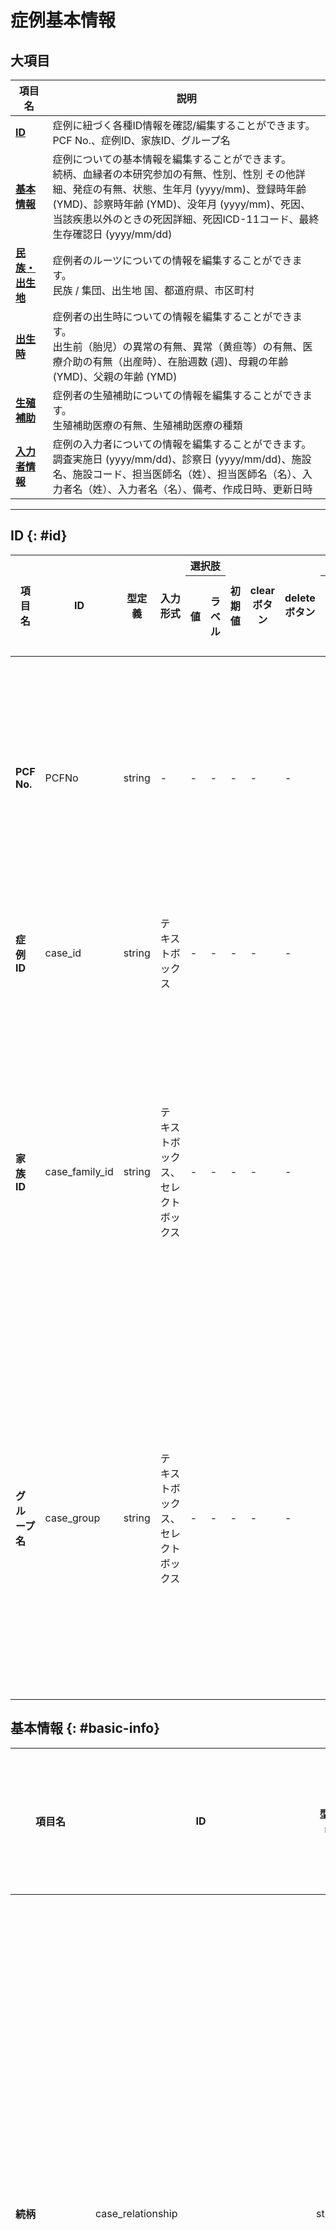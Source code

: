 # 症例基本情報

## 大項目

| 項目名 | 説明 |
| ---- | ---- |
| **[ID](#id)** | 症例に紐づく各種ID情報を確認/編集することができます。<br>PCF No.、症例ID、家族ID、グループ名 |
| **[基本情報](#basic-info)** | 症例についての基本情報を編集することができます。<br> 続柄、血縁者の本研究参加の有無、性別、性別 その他詳細、発症の有無、状態、生年月 (yyyy/mm)、登録時年齢 (YMD)、診察時年齢 (YMD)、没年月 (yyyy/mm)、死因、当該疾患以外のときの死因詳細、死因ICD-11コード、最終生存確認日 (yyyy/mm/dd)|
| **[民族・出生地](#etnicity)** | 症例者のルーツについての情報を編集することができます。<br> 民族 / 集団、出生地 国、都道府県、市区町村|
| **[出生時](#birth-info)** | 症例者の出生時についての情報を編集することができます。<br> 出生前（胎児）の異常の有無、異常（黄疸等）の有無、医療介助の有無（出産時）、在胎週数 (週)、母親の年齢 (YMD)、父親の年齢 (YMD)|
| **[生殖補助](#assisted-reproduction)** | 症例者の生殖補助についての情報を編集することができます。<br> 生殖補助医療の有無、生殖補助医療の種類|
| **[入力者情報](#inputter-info)** | 症例の入力者についての情報を編集することができます。<br> 調査実施日 (yyyy/mm/dd)、診察日 (yyyy/mm/dd)、施設名、施設コード、担当医師名（姓）、担当医師名（名）、入力者名（姓）、入力者名（名）、備考、作成日時、更新日時|

---


## ID {: #id}

<table>
  <thead>
    <tr>
      <th rowspan="2">項目名</th>
      <th rowspan="2">ID</th>
      <th rowspan="2">型定義</th>
      <th rowspan="2">入力形式</th>
      <th colspan="2">選択肢</th>
      <th rowspan="2">初期値</th>
      <th rowspan="2">clearボタン</th>
      <th rowspan="2">deleteボタン</th>
      <th colspan="3">一覧表示/操作</th>
      <th rowspan="2">Phenopackets</th>
      <th rowspan="2">備考</th>
    </tr>
    <tr>
      <th>値</th>
      <th>ラベル</th>
      <th>デフォルト表示</th>
      <th>編集可能</th>
      <th>列追加可能</th>
    </tr>
  </thead>
  <tbody>
    <tr>
      <td><strong>PCF No.</strong></td>
      <td>PCFNo</td>
      <td>string</td>
      <td>-</td>
      <td>-</td>
      <td>-</td>
      <td>-</td>
      <td>-</td>
      <td>-</td>
      <td>P + {{作成年}} + {{月}} + {{日}} + {{時間}} + {{秒}} + {{ミリ秒}}</td>
      <td><input type="checkbox" class="readonly-input" /></td>
      <td></td>
      <td></td>
      <td></td>
    </tr>
    <tr>
      <td><strong>症例ID</strong></td>
      <td>case_id</td>
      <td>string</td>
      <td>テキストボックス</td>
      <td>-</td>
      <td>-</td>
      <td>-</td>
      <td>-</td>
      <td>-</td>
      <td>C + {{表示中の症例の連番7桁}}</td>
      <td><input type="checkbox" class="readonly-input" checked /></td>
      <td>1</td>
      <td>proband.id. / subject.id / pedigree.persons.individual_id</td>
      <td></td>
    </tr>
    <tr>
      <td><strong>家族ID</strong></td>
      <td>case_family_id</td>
      <td>string</td>
      <td>テキストボックス、セレクトボックス</td>
      <td>-</td>
      <td>-</td>
      <td>-</td>
      <td>-</td>
      <td>-</td>
      <td>""</td>
      <td><input type="checkbox" class="readonly-input" checked /></td>
      <td>1</td>
      <td>id  / pedigree.persons.family_id</td>
      <td>一覧に表示中の家族IDをプルダウンから選択可能</td>
    </tr>
    <tr>
      <td><strong>グループ名</strong></td>
      <td>case_group</td>
      <td>string</td>
      <td>テキストボックス、セレクトボックス</td>
      <td>-</td>
      <td>-</td>
      <td>-</td>
      <td>-</td>
      <td>-</td>
      <td>""</td>
      <td><input type="checkbox" class="readonly-input" checked /></td>
      <td>1</td>
      <td></td>
      <td>一覧に表示中のグループIDをプルダウンから選択可能</td>
    </tr>
  </tbody>
</table>

## 基本情報 {: #basic-info}

<table>
  <thead>
    <tr>
      <th rowspan="2">項目名</th>
      <th rowspan="2">ID</th>
      <th rowspan="2">型定義</th>
      <th rowspan="2">入力形式</th>
      <th colspan="2">選択肢</th>
      <th rowspan="2">初期値</th>
      <th rowspan="2">clearボタン</th>
      <th rowspan="2">deleteボタン</th>
      <th colspan="3">一覧表示/操作</th>
      <th rowspan="2">Phenopackets</th>
      <th rowspan="2">備考</th>
    </tr>
    <tr>
      <th>値</th>
      <th>ラベル</th>
      <th>デフォルト表示</th>
      <th>編集可能</th>
      <th>列追加可能</th>
    </tr>
  </thead>
  <tbody>
    <tr>
      <td><strong>続柄</strong></td>
      <td>case_relationship</td>
      <td>string</td>
      <td>セレクトボックス</td>
      <td>
        <ul>
          <li>proband_individual</li>
          <li>father</li>
          <li>mother</li>
          <li>parent_unknown</li>
          <li>spouse_proband</li>
          <li>spouse_child</li>
          <li>spouse_sibling</li>
          <li>spouse_uncle_aunt</li>
          <li>sibling</li>
          <li>child</li>
          <li>grandparent_paternal</li>
          <li>grandparent_maternal</li>
          <li>grandparent_unknown</li>
          <li>uncle_paternal</li>
          <li>uncle_maternal</li>
          <li>aunt_paternal</li>
          <li>aunt_maternal</li>
          <li>nephew_niece</li>
          <li>grandchild</li>
          <li>cousin</li>
          <li>unknown</li>
          <li>other_paternal</li>
          <li>other_maternal</li>
        </ul>
      </td>
      <td>
        <ul>
          <li>発端者（本人）</li>
          <li>父</li>
          <li>母</li>
          <li>親（詳細不明）</li>
          <li>本人の配偶者</li>
          <li>子どもの配偶者</li>
          <li>兄弟の配偶者</li>
          <li>おじおばの配偶者</li>
          <li>同胞</li>
          <li>子ども</li>
          <li>祖父母（父方）</li>
          <li>祖父母（母方）</li>
          <li>祖父母（詳細不明）</li>
          <li>おじ（父方）</li>
          <li>おじ（母方）</li>
          <li>おば（父方）</li>
          <li>おば（母方）</li>
          <li>甥姪</li>
          <li>孫</li>
          <li>いとこ</li>
          <li>不明</li>
          <li>その他（父方）</li>
          <li>その他（母方）</li>
        </ul>
      </td>
      <td>null</td>
      <td>-</td>
      <td>-</td>
      <td><input type="checkbox" class="readonly-input" checked /></td>
      <td><input type="checkbox" class="readonly-input" checked /></td>
      <td><input type="checkbox" class="readonly-input" checked /></td>
      <td></td>
      <td></td>
    </tr>
    <tr>
      <td><strong>血縁者の本研究参加の有無</strong></td>
      <td>case_participation_of_relatives_in_this_study</td>
      <td>string</td>
      <td>ラジオボタン        </td>
      <td>
        <ul>
          <li>not_applicable</li>
          <li>not_participated</li>
          <li>already_participated</li>
          <li>plan_to_participate</li>
        </ul>
      </td>
      <td>
        <ul>
          <li>該当なし</li>
          <li>なし</li>
          <li>あり</li>
          <li>参加予定</li>
        </ul>
      </td>
      <td>not_applicable</td>
      <td><input type="checkbox" class="readonly-input" checked /></td>
      <td>-</td>
      <td><input type="checkbox" class="readonly-input" /></td>
      <td><input type="checkbox" class="readonly-input" checked /></td>
      <td><input type="checkbox" class="readonly-input" checked /></td>
      <td></td>
      <td></td>
    </tr>
    <tr>
      <td><strong>性別</strong></td>
      <td>case_sex</td>
      <td>string</td>
      <td>ラジオボタン        </td>
      <td>
        <ul>
          <li>unknown</li>
          <li>male</li>
          <li>female</li>
          <li>other</li>
        </ul>
      </td>
      <td>
        <ul>
          <li>不明</li>
          <li>男性</li>
          <li>女性</li>
          <li>その他</li>
        </ul>
      </td>
      <td>null</td>
      <td><input type="checkbox" class="readonly-input" checked /></td>
      <td>-</td>
      <td><input type="checkbox" class="readonly-input" checked /></td>
      <td><input type="checkbox" class="readonly-input" checked /></td>
      <td><input type="checkbox" class="readonly-input" checked /></td>
      <td>proband.subject.sex</td>
      <td></td>
    </tr>
    <tr>
      <td><strong>性別 その他詳細</strong></td>
      <td>case_sex_details</td>
      <td>string</td>
      <td>テキストボックス</td>
      <td>-</td>
      <td>-</td>
      <td>null</td>
      <td>-</td>
      <td>-</td>
      <td><input type="checkbox" class="readonly-input" /></td>
      <td><input type="checkbox" class="readonly-input" checked /></td>
      <td><input type="checkbox" class="readonly-input" checked /></td>
      <td></td>
      <td></td>
    </tr>
    <tr>
      <td><strong>発症の有無</strong></td>
      <td>case_presence_or_absence_of_onset</td>
      <td>string</td>
      <td>ラジオボタン        </td>
      <td>
        <ul>
          <li>unknown</li>
          <li>onset</li>
          <li>asymptomatic</li>
        </ul>
      </td>
      <td>
        <ul>
          <li>不明</li>
          <li>発症</li>
          <li>未発症</li>
        </ul>
      </td>
      <td>unkown</td>
      <td><input type="checkbox" class="readonly-input" checked /></td>
      <td>-</td>
      <td><input type="checkbox" class="readonly-input" checked /></td>
      <td><input type="checkbox" class="readonly-input" checked /></td>
      <td><input type="checkbox" class="readonly-input" checked /></td>
      <td>pedigree.persons.affectedStatus</td>
      <td></td>
    </tr>
    <tr>
      <td><strong>状態</strong></td>
      <td>case_life_status</td>
      <td>string</td>
      <td>ラジオボタン        </td>
      <td>
        <ul>
          <li>unknown</li>
          <li>alive</li>
          <li>deceased</li>
        </ul>
      </td>
      <td>
        <ul>
          <li>不明</li>
          <li>生存</li>
          <li>故人</li>
        </ul>
      </td>
      <td>unkown</td>
      <td><input type="checkbox" class="readonly-input" checked /></td>
      <td>-</td>
      <td><input type="checkbox" class="readonly-input" checked /></td>
      <td><input type="checkbox" class="readonly-input" checked /></td>
      <td><input type="checkbox" class="readonly-input" checked /></td>
      <td>proband.subject.vitalStatus.status</td>
      <td></td>
    </tr>
    <tr>
      <td><strong>生年月 (yyyy/mm)</strong></td>
      <td>case_birth</td>
      <td>string</td>
      <td>セレクトボックス</td>
      <td>
        <ul>
          <li>1800〜現在の年</li>
          <li>1~12</li>
        </ul>
      </td>
      <td>
        <ul>
          <li>1800〜現在の年</li>
          <li>1~12</li>
        </ul>
      </td>
      <td>null</td>
      <td>-</td>
      <td>-</td>
      <td><input type="checkbox" class="readonly-input" checked /></td>
      <td><input type="checkbox" class="readonly-input" checked /></td>
      <td><input type="checkbox" class="readonly-input" checked /></td>
      <td></td>
      <td></td>
    </tr>
    <tr>
      <td><strong>登録時年齢 (YMD)</strong></td>
      <td>case_age</td>
      <td>string</td>
      <td>テキストボックス (数字)、セレクトボックス</td>
      <td>-</td>
      <td>-</td>
      <td>null</td>
      <td>-</td>
      <td>-</td>
      <td><input type="checkbox" class="readonly-input" checked /></td>
      <td><input type="checkbox" class="readonly-input" checked /></td>
      <td><input type="checkbox" class="readonly-input" checked /></td>
      <td></td>
      <td></td>
    </tr>
    <tr>
      <td><strong>診察時年齢 (YMD)</strong></td>
      <td>case_age_on_examination</td>
      <td>string</td>
      <td>テキストボックス (数字)、セレクトボックス</td>
      <td>-</td>
      <td>-</td>
      <td>null</td>
      <td>-</td>
      <td>-</td>
      <td><input type="checkbox" class="readonly-input" /></td>
      <td><input type="checkbox" class="readonly-input" checked /></td>
      <td><input type="checkbox" class="readonly-input" checked /></td>
      <td>proband.subject.timeAtLastEncounter.age.iso8601duration</td>
      <td></td>
    </tr>
    <tr>
      <td><strong>没年月 (yyyy/mm)</strong></td>
      <td>case_death</td>
      <td>string</td>
      <td>セレクトボックス</td>
      <td>-</td>
      <td>-</td>
      <td>null</td>
      <td>-</td>
      <td>-</td>
      <td><input type="checkbox" class="readonly-input" /></td>
      <td><input type="checkbox" class="readonly-input" checked /></td>
      <td><input type="checkbox" class="readonly-input" checked /></td>
      <td></td>
      <td></td>
    </tr>
    <tr>
      <td><strong>死因</strong></td>
      <td>case_cause_of_death</td>
      <td>string</td>
      <td>セレクトボックス</td>
      <td>
        <ul>
          <li>concerned_disease</li>
          <li>other_disease</li>
        </ul>
      </td>
      <td>
        <ul>
          <li>当該疾患</li>
          <li>当該疾患以外</li>
        </ul>
      </td>
      <td>null</td>
      <td>-</td>
      <td>-</td>
      <td><input type="checkbox" class="readonly-input" /></td>
      <td><input type="checkbox" class="readonly-input" checked /></td>
      <td><input type="checkbox" class="readonly-input" checked /></td>
      <td></td>
      <td></td>
    </tr>
    <tr>
      <td><strong>当該疾患以外のときの死因詳細</strong></td>
      <td>case_cause_of_death_details</td>
      <td>string</td>
      <td>テキストボックス</td>
      <td>-</td>
      <td>-</td>
      <td>null</td>
      <td>-</td>
      <td>-</td>
      <td><input type="checkbox" class="readonly-input" /></td>
      <td><input type="checkbox" class="readonly-input" checked /></td>
      <td><input type="checkbox" class="readonly-input" checked /></td>
      <td></td>
      <td></td>
    </tr>
    <tr>
      <td><strong>死因ICD-11コード</strong></td>
      <td>case_icd_11_code_of_cause_of_death</td>
      <td>string</td>
      <td>テキストボックス</td>
      <td>-</td>
      <td>-</td>
      <td>null</td>
      <td>-</td>
      <td>-</td>
      <td><input type="checkbox" class="readonly-input" /></td>
      <td><input type="checkbox" class="readonly-input" checked /></td>
      <td><input type="checkbox" class="readonly-input" checked /></td>
      <td></td>
      <td></td>
    </tr>
    <tr>
      <td><strong>最終生存確認日 (yyyy/mm/dd)</strong></td>
      <td>case_last_date_of_confirmation_of_survival</td>
      <td>string</td>
      <td>日付選択インターフェース</td>
      <td>-</td>
      <td>-</td>
      <td>null</td>
      <td>-</td>
      <td>-</td>
      <td><input type="checkbox" class="readonly-input" /></td>
      <td><input type="checkbox" class="readonly-input" checked /></td>
      <td><input type="checkbox" class="readonly-input" checked /></td>
      <td></td>
      <td></td>
    </tr>
  </tbody>
</table>

## 民族・出生地 {: #etnicity}

<table>
  <thead>
    <tr>
      <th rowspan="2">項目名</th>
      <th rowspan="2">ID</th>
      <th rowspan="2">型定義</th>
      <th rowspan="2">入力形式</th>
      <th colspan="2">選択肢</th>
      <th rowspan="2">初期値</th>
      <th rowspan="2">clearボタン</th>
      <th rowspan="2">deleteボタン</th>
      <th colspan="3">一覧表示/操作</th>
      <th rowspan="2">Phenopackets</th>
      <th rowspan="2">備考</th>
    </tr>
    <tr>
      <th>値</th>
      <th>ラベル</th>
      <th>デフォルト表示</th>
      <th>編集可能</th>
      <th>列追加可能</th>
    </tr>
  </thead>
  <tbody>
    <tr>
      <td><strong>民族 / 集団</strong></td>
      <td>case_ethnicity_group</td>
      <td>string</td>
      <td>セレクトボックス</td>
      <td>
        <a href="#country-master">国マスタ</a>
      </td>
      <td>
        <a href="#country-master">国マスタ</a>
      </td>
      <td>null</td>
      <td><input type="checkbox" class="readonly-input" /></td>
      <td><input type="checkbox" class="readonly-input" /></td>
      <td><input type="checkbox" class="readonly-input" /></td>
      <td><input type="checkbox" class="readonly-input" checked /></td>
      <td><input type="checkbox" class="readonly-input" checked /></td>
      <td></td>
      <td></td>
    </tr>
    <tr>
      <td><strong>自由記載</strong></td>
      <td>case_free_comment_about_ethnicity_group</td>
      <td>string</td>
      <td>テキストボックス</td>
      <td>-</td>
      <td>-</td>
      <td>null</td>
      <td><input type="checkbox" class="readonly-input" /></td>
      <td><input type="checkbox" class="readonly-input" /></td>
      <td><input type="checkbox" class="readonly-input" /></td>
      <td><input type="checkbox" class="readonly-input" checked /></td>
      <td><input type="checkbox" class="readonly-input" checked /></td>
      <td></td>
      <td></td>
    </tr>
    <tr>
      <td><strong>出生地 国</strong></td>
      <td>case_country_of_birth</td>
      <td>string</td>
      <td>セレクトボックス</td>
      <td>
        <a href="#country-master">国マスタ</a>
      </td>
      <td>
        <a href="#country-master">国マスタ</a>
      </td>
      <td>null</td>
      <td><input type="checkbox" class="readonly-input" /></td>
      <td><input type="checkbox" class="readonly-input" /></td>
      <td><input type="checkbox" class="readonly-input" /></td>
      <td><input type="checkbox" class="readonly-input" checked /></td>
      <td><input type="checkbox" class="readonly-input" checked /></td>
      <td></td>
      <td></td>
    </tr>
    <tr>
      <td><strong>都道府県</strong></td>
      <td>case_state_of_birth</td>
      <td>string</td>
      <td>テキストボックス</td>
      <td>-</td>
      <td>-</td>
      <td>null</td>
      <td><input type="checkbox" class="readonly-input" /></td>
      <td><input type="checkbox" class="readonly-input" /></td>
      <td><input type="checkbox" class="readonly-input" /></td>
      <td><input type="checkbox" class="readonly-input" checked /></td>
      <td><input type="checkbox" class="readonly-input" checked /></td>
      <td></td>
      <td></td>
    </tr>
    <tr>
      <td><strong>市区町村</strong></td>
      <td>case_city_of_birth</td>
      <td>string</td>
      <td>テキストボックス</td>
      <td>-</td>
      <td>-</td>
      <td>null</td>
      <td><input type="checkbox" class="readonly-input" /></td>
      <td><input type="checkbox" class="readonly-input" /></td>
      <td><input type="checkbox" class="readonly-input" /></td>
      <td><input type="checkbox" class="readonly-input" checked /></td>
      <td><input type="checkbox" class="readonly-input" checked /></td>
      <td></td>
      <td></td>
    </tr>
    <tr>
      <td><strong>自由記載</strong></td>
      <td>case_free_comment_about_birth</td>
      <td>string</td>
      <td>テキストボックス</td>
      <td>-</td>
      <td>-</td>
      <td>null</td>
      <td><input type="checkbox" class="readonly-input" /></td>
      <td><input type="checkbox" class="readonly-input" /></td>
      <td><input type="checkbox" class="readonly-input" /></td>
      <td><input type="checkbox" class="readonly-input" checked /></td>
      <td><input type="checkbox" class="readonly-input" checked /></td>
      <td></td>
      <td></td>
    </tr>
  </tbody>
</table>

## 出生時 {: #birth-info}

<table>
  <thead>
    <tr>
      <th rowspan="2">項目名</th>
      <th rowspan="2">ID</th>
      <th rowspan="2">型定義</th>
      <th rowspan="2">入力形式</th>
      <th colspan="2">選択肢</th>
      <th rowspan="2">初期値</th>
      <th rowspan="2">clearボタン</th>
      <th rowspan="2">deleteボタン</th>
      <th colspan="3">一覧表示/操作</th>
      <th rowspan="2">Phenopackets</th>
      <th rowspan="2">備考</th>
    </tr>
    <tr>
      <th>値</th>
      <th>ラベル</th>
      <th>デフォルト表示</th>
      <th>編集可能</th>
      <th>列追加可能</th>
    </tr>
  </thead>
  <tbody>
    <tr>
      <td><strong>出生前（胎児）の異常の有無</strong></td>
      <td>case_presence_of_prenatal_abnormalities</td>
      <td>string</td>
      <td>ラジオボタン</td>
      <td>
        <ul>
          <li>unknown</li>
          <li>absent</li>
          <li>present</li>
        </ul>
      </td>
      <td>
        <ul>
          <li>不明</li>
          <li>なし</li>
          <li>あり</li>
        </ul>
      </td>
      <td>不明</td>
      <td><input type="checkbox" class="readonly-input" checked /></td>
      <td><input type="checkbox" class="readonly-input" /></td>
      <td><input type="checkbox" class="readonly-input" /></td>
      <td><input type="checkbox" class="readonly-input" checked /></td>
      <td><input type="checkbox" class="readonly-input" checked /></td>
      <td></td>
      <td></td>
    </tr>
    <tr>
      <td><strong>異常（黄疸等）の有無</strong></td>
      <td>case_presence_of_abnormalities_at_birth</td>
      <td>string</td>
      <td>ラジオボタン</td>
      <td>
        <ul>
          <li>unknown</li>
          <li>absent</li>
          <li>present</li>
        </ul>
      </td>
      <td>
        <ul>
          <li>不明</li>
          <li>なし</li>
          <li>あり</li>
        </ul>
      </td>
      <td>不明</td>
      <td><input type="checkbox" class="readonly-input" checked /></td>
      <td><input type="checkbox" class="readonly-input" /></td>
      <td><input type="checkbox" class="readonly-input" /></td>
      <td><input type="checkbox" class="readonly-input" checked /></td>
      <td><input type="checkbox" class="readonly-input" checked /></td>
      <td></td>
      <td></td>
    </tr>
    <tr>
      <td><strong>医療介助の有無（出産時）</strong></td>
      <td>case_presence_of_medical_assistance_at_birth</td>
      <td>string</td>
      <td>ラジオボタン</td>
      <td>
        <ul>
          <li>unknown</li>
          <li>absent</li>
          <li>present</li>
        </ul>
      </td>
      <td>
        <ul>
          <li>不明</li>
          <li>なし</li>
          <li>あり</li>
        </ul>
      </td>
      <td>不明</td>
      <td><input type="checkbox" class="readonly-input" checked /></td>
      <td><input type="checkbox" class="readonly-input" /></td>
      <td><input type="checkbox" class="readonly-input" /></td>
      <td><input type="checkbox" class="readonly-input" checked /></td>
      <td><input type="checkbox" class="readonly-input" checked /></td>
      <td></td>
      <td></td>
    </tr>
    <tr>
      <td><strong>在胎週数 (週)</strong></td>
      <td>case_gestational_age_at_birth</td>
      <td>string</td>
      <td>テキストボックス (数字)</td>
      <td>-</td>
      <td>-</td>
      <td>null</td>
      <td><input type="checkbox" class="readonly-input" /></td>
      <td><input type="checkbox" class="readonly-input" /></td>
      <td><input type="checkbox" class="readonly-input" /></td>
      <td><input type="checkbox" class="readonly-input" checked /></td>
      <td><input type="checkbox" class="readonly-input" checked /></td>
      <td></td>
      <td></td>
    </tr>
    <tr>
      <td><strong>母親の年齢 (YMD)</strong></td>
      <td>case_age_of_mother_at_birth</td>
      <td>string</td>
      <td>テキストボックス (数字)、セレクトボックス</td>
      <td>-</td>
      <td>-</td>
      <td>null</td>
      <td><input type="checkbox" class="readonly-input" /></td>
      <td><input type="checkbox" class="readonly-input" /></td>
      <td><input type="checkbox" class="readonly-input" /></td>
      <td><input type="checkbox" class="readonly-input" checked /></td>
      <td><input type="checkbox" class="readonly-input" checked /></td>
      <td></td>
      <td></td>
    </tr>
    <tr>
      <td><strong>父親の年齢 (YMD)</strong></td>
      <td>case_age_of_father_at_birth</td>
      <td>string</td>
      <td>テキストボックス (数字)、セレクトボックス</td>
      <td>-</td>
      <td>-</td>
      <td>null</td>
      <td><input type="checkbox" class="readonly-input" /></td>
      <td><input type="checkbox" class="readonly-input" /></td>
      <td><input type="checkbox" class="readonly-input" /></td>
      <td><input type="checkbox" class="readonly-input" checked /></td>
      <td><input type="checkbox" class="readonly-input" checked /></td>
      <td></td>
      <td></td>
    </tr>
  </tbody>
</table>

## 生殖補助 {: #assisted-reproduction}

<table>
  <thead>
    <tr>
      <th rowspan="2">項目名</th>
      <th rowspan="2">ID</th>
      <th rowspan="2">型定義</th>
      <th rowspan="2">入力形式</th>
      <th colspan="2">選択肢</th>
      <th rowspan="2">初期値</th>
      <th rowspan="2">clearボタン</th>
      <th rowspan="2">deleteボタン</th>
      <th colspan="3">一覧表示/操作</th>
      <th rowspan="2">Phenopackets</th>
      <th rowspan="2">備考</th>
    </tr>
    <tr>
      <th>値</th>
      <th>ラベル</th>
      <th>デフォルト表示</th>
      <th>編集可能</th>
      <th>列追加可能</th>
    </tr>
  </thead>
  <tbody>
    <tr>
      <td><strong>生殖補助医療の有無</strong></td>
      <td>case_presence_of_assisted_reproductive_technology</td>
      <td>string</td>
      <td>ラジオボタン</td>
      <td>
        <ul>
          <li>unknown</li>
          <li>absent</li>
          <li>present</li>
        </ul>
      </td>
      <td>
        <ul>
          <li>不明</li>
          <li>なし</li>
          <li>あり</li>
        </ul>
      </td>
      <td>不明</td>
      <td><input type="checkbox" class="readonly-input" checked /></td>
      <td><input type="checkbox" class="readonly-input" /></td>
      <td><input type="checkbox" class="readonly-input" /></td>
      <td><input type="checkbox" class="readonly-input" checked /></td>
      <td><input type="checkbox" class="readonly-input" checked /></td>
      <td></td>
      <td></td>
    </tr>
    <tr>
      <td><strong>生殖補助医療の種類</strong></td>
      <td>case_type_of_assisted_reproductive_technology</td>
      <td>Array&lt;string|null&gt;</td>
      <td>チェックボックス</td>
      <td>
        <ul>
          <li>ivf_et</li>
          <li>icsi</li>
          <li>frozen_embryo</li>
          <li>other</li>
          <li>unknown</li>
        </ul>
      </td>
      <td>
        <ul>
          <li>体外受精・胚移植（IVF-ET）</li>
          <li>顕微授精（卵細胞質内精子注入法、ICSI）</li>
          <li>凍結胚・融解移植</li>
          <li>その他</li>
          <li>不明</li>
        </ul>
      </td>
      <td>null</td>
      <td><input type="checkbox" class="readonly-input" /></td>
      <td><input type="checkbox" class="readonly-input" /></td>
      <td><input type="checkbox" class="readonly-input" /></td>
      <td><input type="checkbox" class="readonly-input" checked /></td>
      <td><input type="checkbox" class="readonly-input" checked /></td>
      <td></td>
      <td></td>
    </tr>
  </tbody>
</table>

## 入力者情報 {: #inputter-info}

<table>
  <thead>
    <tr>
      <th rowspan="2">項目名</th>
      <th rowspan="2">ID</th>
      <th rowspan="2">型定義</th>
      <th rowspan="2">入力形式</th>
      <th colspan="2">選択肢</th>
      <th rowspan="2">初期値</th>
      <th rowspan="2">clearボタン</th>
      <th rowspan="2">deleteボタン</th>
      <th colspan="3">一覧表示/操作</th>
      <th rowspan="2">Phenopackets</th>
      <th rowspan="2">備考</th>
    </tr>
    <tr>
      <th>値</th>
      <th>ラベル</th>
      <th>デフォルト表示</th>
      <th>編集可能</th>
      <th>列追加可能</th>
    </tr>
  </thead>
  <tbody>
    <tr>
      <td><strong>調査実施日 (yyyy/mm/dd)</strong></td>
      <td>case_date_of_survey</td>
      <td>string</td>
      <td>日付選択インターフェース</td>
      <td>-</td>
      <td>-</td>
      <td>null</td>
      <td><input type="checkbox" class="readonly-input" /></td>
      <td><input type="checkbox" class="readonly-input" /></td>
      <td><input type="checkbox" class="readonly-input" /></td>
      <td><input type="checkbox" class="readonly-input" checked /></td>
      <td><input type="checkbox" class="readonly-input" checked /></td>
      <td></td>
      <td></td>
    </tr>
    <tr>
      <td><strong>診察日 (yyyy/mm/dd)</strong></td>
      <td>case_examination_day</td>
      <td>string</td>
      <td>日付選択インターフェース</td>
      <td>-</td>
      <td>-</td>
      <td>null</td>
      <td><input type="checkbox" class="readonly-input" /></td>
      <td><input type="checkbox" class="readonly-input" /></td>
      <td><input type="checkbox" class="readonly-input" /></td>
      <td><input type="checkbox" class="readonly-input" checked /></td>
      <td><input type="checkbox" class="readonly-input" checked /></td>
      <td></td>
      <td></td>
    </tr>
    <tr>
      <td><strong>施設名</strong></td>
      <td>case_name_of_facility</td>
      <td>string</td>
      <td>テキストボックス</td>
      <td>-</td>
      <td>-</td>
      <td>null</td>
      <td><input type="checkbox" class="readonly-input" /></td>
      <td><input type="checkbox" class="readonly-input" /></td>
      <td><input type="checkbox" class="readonly-input" /></td>
      <td><input type="checkbox" class="readonly-input" checked /></td>
      <td><input type="checkbox" class="readonly-input" checked /></td>
      <td></td>
      <td></td>
    </tr>
    <tr>
      <td><strong>施設コード</strong></td>
      <td>case_code_of_facility</td>
      <td>string</td>
      <td>テキストボックス</td>
      <td>-</td>
      <td>-</td>
      <td>null</td>
      <td><input type="checkbox" class="readonly-input" /></td>
      <td><input type="checkbox" class="readonly-input" /></td>
      <td><input type="checkbox" class="readonly-input" /></td>
      <td><input type="checkbox" class="readonly-input" checked /></td>
      <td><input type="checkbox" class="readonly-input" checked /></td>
      <td></td>
      <td></td>
    </tr>
    <tr>
      <td><strong>担当医師名（姓）</strong></td>
      <td>case_family_name_of_doctor_in_charge</td>
      <td>string</td>
      <td>テキストボックス</td>
      <td>-</td>
      <td>-</td>
      <td>null</td>
      <td><input type="checkbox" class="readonly-input" /></td>
      <td><input type="checkbox" class="readonly-input" /></td>
      <td><input type="checkbox" class="readonly-input" /></td>
      <td><input type="checkbox" class="readonly-input" checked /></td>
      <td><input type="checkbox" class="readonly-input" checked /></td>
      <td></td>
      <td></td>
    </tr>
    <tr>
      <td><strong>担当医師名（名）</strong></td>
      <td>case_first_name_of_doctor_in_charge</td>
      <td>string</td>
      <td>テキストボックス</td>
      <td>-</td>
      <td>-</td>
      <td>null</td>
      <td><input type="checkbox" class="readonly-input" /></td>
      <td><input type="checkbox" class="readonly-input" /></td>
      <td><input type="checkbox" class="readonly-input" /></td>
      <td><input type="checkbox" class="readonly-input" checked /></td>
      <td><input type="checkbox" class="readonly-input" checked /></td>
      <td></td>
      <td></td>
    </tr>
    <tr>
      <td><strong>入力者名（姓）</strong></td>
      <td>case_family_name_of_inputter</td>
      <td>string</td>
      <td>テキストボックス</td>
      <td>-</td>
      <td>-</td>
      <td>null</td>
      <td><input type="checkbox" class="readonly-input" /></td>
      <td><input type="checkbox" class="readonly-input" /></td>
      <td><input type="checkbox" class="readonly-input" /></td>
      <td><input type="checkbox" class="readonly-input" checked /></td>
      <td><input type="checkbox" class="readonly-input" checked /></td>
      <td>proband.metadata.createdBy</td>
      <td></td>
    </tr>
    <tr>
      <td><strong>入力者名（名）</strong></td>
      <td>case_first_name_of_inputter</td>
      <td>string</td>
      <td>テキストボックス</td>
      <td>-</td>
      <td>-</td>
      <td>null</td>
      <td><input type="checkbox" class="readonly-input" /></td>
      <td><input type="checkbox" class="readonly-input" /></td>
      <td><input type="checkbox" class="readonly-input" /></td>
      <td><input type="checkbox" class="readonly-input" checked /></td>
      <td><input type="checkbox" class="readonly-input" checked /></td>
      <td>proband.metadata.createdBy</td>
      <td></td>
    </tr>
    <tr>
      <td><strong>備考</strong></td>
      <td>case_note</td>
      <td>string</td>
      <td>テキストボックス</td>
      <td>-</td>
      <td>-</td>
      <td>null</td>
      <td><input type="checkbox" class="readonly-input" /></td>
      <td><input type="checkbox" class="readonly-input" /></td>
      <td><input type="checkbox" class="readonly-input" /></td>
      <td><input type="checkbox" class="readonly-input" checked /></td>
      <td><input type="checkbox" class="readonly-input" checked /></td>
      <td></td>
      <td></td>
    </tr>
    <tr>
      <td><strong>作成日時</strong></td>
      <td>case_created_at</td>
      <td>string</td>
      <td>-</td>
      <td>-</td>
      <td>-</td>
      <td>-</td>
      <td><input type="checkbox" class="readonly-input" /></td>
      <td><input type="checkbox" class="readonly-input" /></td>
      <td><input type="checkbox" class="readonly-input" /></td>
      <td><input type="checkbox" class="readonly-input" /></td>
      <td><input type="checkbox" class="readonly-input" checked /></td>
      <td>proband.metadata.created / metadata.created</td>
      <td></td>
    </tr>
    <tr>
      <td><strong>更新日時</strong></td>
      <td>case_updated_at</td>
      <td>string</td>
      <td>-</td>
      <td>-</td>
      <td>-</td>
      <td>-</td>
      <td><input type="checkbox" class="readonly-input" /></td>
      <td><input type="checkbox" class="readonly-input" /></td>
      <td><input type="checkbox" class="readonly-input" /></td>
      <td><input type="checkbox" class="readonly-input" /></td>
      <td><input type="checkbox" class="readonly-input" checked /></td>
      <td></td>
      <td></td>
    </tr>
  </tbody>
</table>
 {: #country-master}
<table>
  <thead>
    <tr>
      <th>コード</th>
      <th>国名</th>
      <th>国名（英）</th>
    </tr>
  </thead>
  <tbody>
    <tr>
      <td>AFG</td>
      <td>アフガニスタン</td>
      <td>Afghanistan</td>
    </tr>
    <tr>
      <td>ALB</td>
      <td>アルバニア</td>
      <td>Albania</td>
    </tr>
    <tr>
      <td>DZA</td>
      <td>アルジェリア</td>
      <td>Algeria</td>
    </tr>
    <tr>
      <td>ASM</td>
      <td>アメリカ領サモア</td>
      <td>American territory Samoa</td>
    </tr>
    <tr>
      <td>AND</td>
      <td>アンドラ</td>
      <td>Andra</td>
    </tr>
    <tr>
      <td>AGO</td>
      <td>アンゴラ</td>
      <td>Angola</td>
    </tr>
    <tr>
      <td>AIA</td>
      <td>アンギラ</td>
      <td>Angilla</td>
    </tr>
    <tr>
      <td>ATA</td>
      <td>南極</td>
      <td>Antarctic</td>
    </tr>
    <tr>
      <td>ATG</td>
      <td>アンティグア・バーブーダ</td>
      <td>Antigua Berbuda</td>
    </tr>
    <tr>
      <td>ARG</td>
      <td>アルゼンチン</td>
      <td>Argentina</td>
    </tr>
    <tr>
      <td>ARM</td>
      <td>アルメニア</td>
      <td>Armenia</td>
    </tr>
    <tr>
      <td>ABW</td>
      <td>アルバ</td>
      <td>Alba</td>
    </tr>
    <tr>
      <td>AUS</td>
      <td>オーストラリア</td>
      <td>Australia</td>
    </tr>
    <tr>
      <td>AUT</td>
      <td>オーストリア</td>
      <td>Austria</td>
    </tr>
    <tr>
      <td>AZE</td>
      <td>アゼルバイジャン</td>
      <td>Azerbaijan</td>
    </tr>
    <tr>
      <td>BHS</td>
      <td>バハマ</td>
      <td>Bahamas</td>
    </tr>
    <tr>
      <td>BHR</td>
      <td>バーレーン</td>
      <td>Barrane</td>
    </tr>
    <tr>
      <td>BGD</td>
      <td>バングラデシュ</td>
      <td>Bangladesh</td>
    </tr>
    <tr>
      <td>BRB</td>
      <td>バルバドス</td>
      <td>Barbados</td>
    </tr>
    <tr>
      <td>BLR</td>
      <td>ベラルーシ</td>
      <td>Belarus</td>
    </tr>
    <tr>
      <td>BEL</td>
      <td>ベルギー</td>
      <td>Belgium</td>
    </tr>
    <tr>
      <td>BLZ</td>
      <td>ベリーズ</td>
      <td>Belize</td>
    </tr>
    <tr>
      <td>BEN</td>
      <td>ベナン</td>
      <td>Benan</td>
    </tr>
    <tr>
      <td>BMU</td>
      <td>バミューダ</td>
      <td>Bermuda</td>
    </tr>
    <tr>
      <td>BTN</td>
      <td>ブータン</td>
      <td>Bhutan</td>
    </tr>
    <tr>
      <td>BOL</td>
      <td>ボリビア多民族国</td>
      <td>Bolivia multi -ethnic country</td>
    </tr>
    <tr>
      <td>BES</td>
      <td>ボネール、シント・ユースタティウスおよびサバ</td>
      <td>Bonnaire, Sint Estatius and Saba"</td>
    </tr>
    <tr>
      <td>BIH</td>
      <td>ボスニア・ヘルツェゴビナ</td>
      <td>Bosnia-Herzegovina</td>
    </tr>
    <tr>
      <td>BWA</td>
      <td>ボツワナ</td>
      <td>Botwana</td>
    </tr>
    <tr>
      <td>BVT</td>
      <td>ブーベ島</td>
      <td>Bouve Island</td>
    </tr>
    <tr>
      <td>BRA</td>
      <td>ブラジル</td>
      <td>Brazil</td>
    </tr>
    <tr>
      <td>IOT</td>
      <td>イギリス領インド洋地域</td>
      <td>British Indian Ocean region</td>
    </tr>
    <tr>
      <td>BRN</td>
      <td>ブルネイ・ダルサラーム</td>
      <td>Brunei Dal Salam</td>
    </tr>
    <tr>
      <td>BGR</td>
      <td>ブルガリア</td>
      <td>Bulgaria</td>
    </tr>
    <tr>
      <td>BFA</td>
      <td>ブルキナファソ</td>
      <td>Burkina Faso</td>
    </tr>
    <tr>
      <td>BDI</td>
      <td>ブルンジ</td>
      <td>Brush</td>
    </tr>
    <tr>
      <td>KHM</td>
      <td>カンボジア</td>
      <td>Cambodia</td>
    </tr>
    <tr>
      <td>CMR</td>
      <td>カメルーン</td>
      <td>Cameroon</td>
    </tr>
    <tr>
      <td>CAN</td>
      <td>カナダ</td>
      <td>Canada</td>
    </tr>
    <tr>
      <td>CPV</td>
      <td>カーボベルデ</td>
      <td>Carbo Verde</td>
    </tr>
    <tr>
      <td>CYM</td>
      <td>ケイマン諸島</td>
      <td>Cayman Islands</td>
    </tr>
    <tr>
      <td>CAF</td>
      <td>中央アフリカ共和国</td>
      <td>Central Africa</td>
    </tr>
    <tr>
      <td>TCD</td>
      <td>チャド</td>
      <td>Chad</td>
    </tr>
    <tr>
      <td>CHL</td>
      <td>チリ</td>
      <td>Chile</td>
    </tr>
    <tr>
      <td>CHN</td>
      <td>中華人民共和国</td>
      <td>People's Republic of China</td>
    </tr>
    <tr>
      <td>CXR</td>
      <td>クリスマス島</td>
      <td>Christmas Island</td>
    </tr>
    <tr>
      <td>CCK</td>
      <td>ココス(キーリング)諸島</td>
      <td>Cocos (keyling) Islands</td>
    </tr>
    <tr>
      <td>COL</td>
      <td>コロンビア</td>
      <td>Columbia</td>
    </tr>
    <tr>
      <td>COM</td>
      <td>コモロ</td>
      <td>Komoro</td>
    </tr>
    <tr>
      <td>COG</td>
      <td>コンゴ共和国</td>
      <td>Congo Republic</td>
    </tr>
    <tr>
      <td>COD</td>
      <td>コンゴ民主共和国</td>
      <td>Congo Democratic Republic</td>
    </tr>
    <tr>
      <td>COK</td>
      <td>クック諸島</td>
      <td>Cook Islands</td>
    </tr>
    <tr>
      <td>CRI</td>
      <td>コスタリカ</td>
      <td>Costa Rica</td>
    </tr>
    <tr>
      <td>HRV</td>
      <td>クロアチア</td>
      <td>Croatia</td>
    </tr>
    <tr>
      <td>CUB</td>
      <td>キューバ</td>
      <td>Cuba</td>
    </tr>
    <tr>
      <td>CUW</td>
      <td>キュラソー</td>
      <td>Curaseau</td>
    </tr>
    <tr>
      <td>CYP</td>
      <td>キプロス</td>
      <td>Cyprus</td>
    </tr>
    <tr>
      <td>CZE</td>
      <td>チェコ</td>
      <td>Czech Republic</td>
    </tr>
    <tr>
      <td>CIV</td>
      <td>コートジボワール</td>
      <td>Court Jiboire</td>
    </tr>
    <tr>
      <td>DNK</td>
      <td>デンマーク</td>
      <td>Denmark</td>
    </tr>
    <tr>
      <td>DJI</td>
      <td>ジブチ</td>
      <td>Jibuchi</td>
    </tr>
    <tr>
      <td>DMA</td>
      <td>ドミニカ国</td>
      <td>Dominica country</td>
    </tr>
    <tr>
      <td>DOM</td>
      <td>ドミニカ共和国</td>
      <td>dominican republic</td>
    </tr>
    <tr>
      <td>ECU</td>
      <td>エクアドル</td>
      <td>Ecuador</td>
    </tr>
    <tr>
      <td>EGY</td>
      <td>エジプト</td>
      <td>Egypt</td>
    </tr>
    <tr>
      <td>SLV</td>
      <td>エルサルバドル</td>
      <td>El Salvador</td>
    </tr>
    <tr>
      <td>GNQ</td>
      <td>赤道ギニア</td>
      <td>Equatorial guinea</td>
    </tr>
    <tr>
      <td>ERI</td>
      <td>エリトリア</td>
      <td>Eritria</td>
    </tr>
    <tr>
      <td>EST</td>
      <td>エストニア</td>
      <td>Estonia</td>
    </tr>
    <tr>
      <td>ETH</td>
      <td>エチオピア</td>
      <td>Ethiopia</td>
    </tr>
    <tr>
      <td>FLK</td>
      <td>フォークランド(マルビナス)諸島</td>
      <td>Folkland (Marbinas) Islands"</td>
    </tr>
    <tr>
      <td>FRO</td>
      <td>フェロー諸島</td>
      <td>Fellow Islands</td>
    </tr>
    <tr>
      <td>FJI</td>
      <td>フィジー</td>
      <td>Fiji</td>
    </tr>
    <tr>
      <td>FIN</td>
      <td>フィンランド</td>
      <td>Finland</td>
    </tr>
    <tr>
      <td>FRA</td>
      <td>フランス</td>
      <td>France</td>
    </tr>
    <tr>
      <td>GUF</td>
      <td>フランス領ギアナ</td>
      <td>French territory</td>
    </tr>
    <tr>
      <td>PYF</td>
      <td>フランス領ポリネシア</td>
      <td>French Polynesia</td>
    </tr>
    <tr>
      <td>ATF</td>
      <td>フランス領南方・南極地域</td>
      <td>Southern France and Antarctica</td>
    </tr>
    <tr>
      <td>GAB</td>
      <td>ガボン</td>
      <td>Gabon</td>
    </tr>
    <tr>
      <td>GMB</td>
      <td>ガンビア</td>
      <td>Gambia</td>
    </tr>
    <tr>
      <td>GEO</td>
      <td>ジョージア</td>
      <td>Georgia</td>
    </tr>
    <tr>
      <td>DEU</td>
      <td>ドイツ</td>
      <td>Germany</td>
    </tr>
    <tr>
      <td>GHA</td>
      <td>ガーナ</td>
      <td>Ghana</td>
    </tr>
    <tr>
      <td>GIB</td>
      <td>ジブラルタル</td>
      <td>Gibraltar</td>
    </tr>
    <tr>
      <td>GRC</td>
      <td>ギリシャ</td>
      <td>Greece</td>
    </tr>
    <tr>
      <td>GRL</td>
      <td>グリーンランド</td>
      <td>Greenland</td>
    </tr>
    <tr>
      <td>GRD</td>
      <td>グレナダ</td>
      <td>Grenada</td>
    </tr>
    <tr>
      <td>GLP</td>
      <td>グアドループ</td>
      <td>Guadroop</td>
    </tr>
    <tr>
      <td>GUM</td>
      <td>グアム</td>
      <td>Guam</td>
    </tr>
    <tr>
      <td>GTM</td>
      <td>グアテマラ</td>
      <td>Guatemala</td>
    </tr>
    <tr>
      <td>GGY</td>
      <td>ガーンジー</td>
      <td>Gangnzie</td>
    </tr>
    <tr>
      <td>GIN</td>
      <td>ギニア</td>
      <td>Guinea</td>
    </tr>
    <tr>
      <td>GNB</td>
      <td>ギニアビサウ</td>
      <td>Guinea Visau</td>
    </tr>
    <tr>
      <td>GUY</td>
      <td>ガイアナ</td>
      <td>Gaiana</td>
    </tr>
    <tr>
      <td>HTI</td>
      <td>ハイチ</td>
      <td>Haiti</td>
    </tr>
    <tr>
      <td>HMD</td>
      <td>ハード島とマクドナルド諸島</td>
      <td>Hard Island and McDonald's Islands"</td>
    </tr>
    <tr>
      <td>VAT</td>
      <td>バチカン市国</td>
      <td>Vatican City</td>
    </tr>
    <tr>
      <td>HND</td>
      <td>ホンジュラス</td>
      <td>Honduras</td>
    </tr>
    <tr>
      <td>HKG</td>
      <td>香港</td>
      <td>Hong Kong</td>
    </tr>
    <tr>
      <td>HUN</td>
      <td>ハンガリー</td>
      <td>Hungary</td>
    </tr>
    <tr>
      <td>ISL</td>
      <td>アイスランド</td>
      <td>Iceland</td>
    </tr>
    <tr>
      <td>IND</td>
      <td>インド</td>
      <td>India</td>
    </tr>
    <tr>
      <td>IDN</td>
      <td>インドネシア</td>
      <td>Indonesia</td>
    </tr>
    <tr>
      <td>IRN</td>
      <td>イラン・イスラム共和国</td>
      <td>Iran Islamic Republic</td>
    </tr>
    <tr>
      <td>IRQ</td>
      <td>イラク</td>
      <td>Iraq</td>
    </tr>
    <tr>
      <td>IRL</td>
      <td>アイルランド</td>
      <td>Ireland</td>
    </tr>
    <tr>
      <td>IMN</td>
      <td>マン島</td>
      <td>Island</td>
    </tr>
    <tr>
      <td>ISR</td>
      <td>イスラエル</td>
      <td>Israel</td>
    </tr>
    <tr>
      <td>ITA</td>
      <td>イタリア</td>
      <td>Italy</td>
    </tr>
    <tr>
      <td>JAM</td>
      <td>ジャマイカ</td>
      <td>Jamaica</td>
    </tr>
    <tr>
      <td>JPN</td>
      <td>日本</td>
      <td>Japan</td>
    </tr>
    <tr>
      <td>JEY</td>
      <td>ジャージー</td>
      <td>Jersey</td>
    </tr>
    <tr>
      <td>JOR</td>
      <td>ヨルダン</td>
      <td>Jordan</td>
    </tr>
    <tr>
      <td>KAZ</td>
      <td>カザフスタン</td>
      <td>Kazakhstan</td>
    </tr>
    <tr>
      <td>KEN</td>
      <td>ケニア</td>
      <td>Kenya</td>
    </tr>
    <tr>
      <td>KIR</td>
      <td>キリバス</td>
      <td>Kiribass</td>
    </tr>
    <tr>
      <td>PRK</td>
      <td>朝鮮民主主義人民共和国</td>
      <td>Korean Democracy People's Republic"</td>
    </tr>
    <tr>
      <td>KOR</td>
      <td>大韓民国</td>
      <td>South Korea</td>
    </tr>
    <tr>
      <td>KWT</td>
      <td>クウェート</td>
      <td>Kuwait</td>
    </tr>
    <tr>
      <td>KGZ</td>
      <td>キルギス</td>
      <td>Kyrgyzstan</td>
    </tr>
    <tr>
      <td>LAO</td>
      <td>ラオス人民民主共和国</td>
      <td>Laos People's Democratic Republic</td>
    </tr>
    <tr>
      <td>LVA</td>
      <td>ラトビア</td>
      <td>Latvia</td>
    </tr>
    <tr>
      <td>LBN</td>
      <td>レバノン</td>
      <td>Lebanon</td>
    </tr>
    <tr>
      <td>LSO</td>
      <td>レソト</td>
      <td>Lesot</td>
    </tr>
    <tr>
      <td>LBR</td>
      <td>リベリア</td>
      <td>Liberia</td>
    </tr>
    <tr>
      <td>LBY</td>
      <td>リビア</td>
      <td>Libya</td>
    </tr>
    <tr>
      <td>LIE</td>
      <td>リヒテンシュタイン</td>
      <td>Liechtenstein</td>
    </tr>
    <tr>
      <td>LTU</td>
      <td>リトアニア</td>
      <td>Lithuania</td>
    </tr>
    <tr>
      <td>LUX</td>
      <td>ルクセンブルク</td>
      <td>Luxembourg</td>
    </tr>
    <tr>
      <td>MAC</td>
      <td>マカオ</td>
      <td>Macau</td>
    </tr>
    <tr>
      <td>MKD</td>
      <td>マケドニア旧ユーゴスラビア共和国</td>
      <td>Former Macedonia Yugoslavia Republic"</td>
    </tr>
    <tr>
      <td>MDG</td>
      <td>マダガスカル</td>
      <td>Madagascar</td>
    </tr>
    <tr>
      <td>MWI</td>
      <td>マラウイ</td>
      <td>Malawi</td>
    </tr>
    <tr>
      <td>MYS</td>
      <td>マレーシア</td>
      <td>Malaysia</td>
    </tr>
    <tr>
      <td>MDV</td>
      <td>モルディブ</td>
      <td>Maldives</td>
    </tr>
    <tr>
      <td>MLI</td>
      <td>マリ</td>
      <td>Mari</td>
    </tr>
    <tr>
      <td>MLT</td>
      <td>マルタ</td>
      <td>Malta</td>
    </tr>
    <tr>
      <td>MHL</td>
      <td>マーシャル諸島</td>
      <td>Marshall Islands</td>
    </tr>
    <tr>
      <td>MTQ</td>
      <td>マルティニーク</td>
      <td>Maltinique</td>
    </tr>
    <tr>
      <td>MRT</td>
      <td>モーリタニア</td>
      <td>Mauritania</td>
    </tr>
    <tr>
      <td>MUS</td>
      <td>モーリシャス</td>
      <td>Mauritius</td>
    </tr>
    <tr>
      <td>MYT</td>
      <td>マヨット</td>
      <td>Mayte</td>
    </tr>
    <tr>
      <td>MEX</td>
      <td>メキシコ</td>
      <td>Mexico</td>
    </tr>
    <tr>
      <td>FSM</td>
      <td>ミクロネシア連邦</td>
      <td>Micronesia Federation</td>
    </tr>
    <tr>
      <td>MDA</td>
      <td>モルドバ共和国</td>
      <td>Moldova Republic</td>
    </tr>
    <tr>
      <td>MCO</td>
      <td>モナコ</td>
      <td>Monaco</td>
    </tr>
    <tr>
      <td>MNG</td>
      <td>モンゴル</td>
      <td>Mongolia</td>
    </tr>
    <tr>
      <td>MNE</td>
      <td>モンテネグロ</td>
      <td>Montenegro</td>
    </tr>
    <tr>
      <td>MSR</td>
      <td>モントセラト</td>
      <td>Montrat</td>
    </tr>
    <tr>
      <td>MAR</td>
      <td>モロッコ</td>
      <td>Morocco</td>
    </tr>
    <tr>
      <td>MOZ</td>
      <td>モザンビーク</td>
      <td>Mozambique</td>
    </tr>
    <tr>
      <td>MMR</td>
      <td>ミャンマー</td>
      <td>Myanmar</td>
    </tr>
    <tr>
      <td>NAM</td>
      <td>ナミビア</td>
      <td>Namibia</td>
    </tr>
    <tr>
      <td>NRU</td>
      <td>ナウル</td>
      <td>Naure</td>
    </tr>
    <tr>
      <td>NPL</td>
      <td>ネパール</td>
      <td>Nepal</td>
    </tr>
    <tr>
      <td>NLD</td>
      <td>オランダ</td>
      <td>Netherlands</td>
    </tr>
    <tr>
      <td>NCL</td>
      <td>ニューカレドニア</td>
      <td>New Caledonia</td>
    </tr>
    <tr>
      <td>NZL</td>
      <td>ニュージーランド</td>
      <td>new zealand</td>
    </tr>
    <tr>
      <td>NIC</td>
      <td>ニカラグア</td>
      <td>Nicaragua</td>
    </tr>
    <tr>
      <td>NER</td>
      <td>ニジェール</td>
      <td>Nigail</td>
    </tr>
    <tr>
      <td>NGA</td>
      <td>ナイジェリア</td>
      <td>Nigeria</td>
    </tr>
    <tr>
      <td>NIU</td>
      <td>ニウエ</td>
      <td>Niiee</td>
    </tr>
    <tr>
      <td>NFK</td>
      <td>ノーフォーク島</td>
      <td>Norfolk Island</td>
    </tr>
    <tr>
      <td>MNP</td>
      <td>北マリアナ諸島</td>
      <td>North Mariana Islands</td>
    </tr>
    <tr>
      <td>NOR</td>
      <td>ノルウェー</td>
      <td>Norway</td>
    </tr>
    <tr>
      <td>OMN</td>
      <td>オマーン</td>
      <td>Oman</td>
    </tr>
    <tr>
      <td>PAK</td>
      <td>パキスタン</td>
      <td>Pakistan</td>
    </tr>
    <tr>
      <td>PLW</td>
      <td>パラオ</td>
      <td>Palao</td>
    </tr>
    <tr>
      <td>PSE</td>
      <td>パレスチナ</td>
      <td>Palestine</td>
    </tr>
    <tr>
      <td>PAN</td>
      <td>パナマ</td>
      <td>Panama</td>
    </tr>
    <tr>
      <td>PNG</td>
      <td>パプアニューギニア</td>
      <td>Papua New Guinea</td>
    </tr>
    <tr>
      <td>PRY</td>
      <td>パラグアイ</td>
      <td>Paraguay</td>
    </tr>
    <tr>
      <td>PER</td>
      <td>ペルー</td>
      <td>Peru</td>
    </tr>
    <tr>
      <td>PHL</td>
      <td>フィリピン</td>
      <td>Philippines</td>
    </tr>
    <tr>
      <td>PCN</td>
      <td>ピトケアン</td>
      <td>Pitcean</td>
    </tr>
    <tr>
      <td>POL</td>
      <td>ポーランド</td>
      <td>Poland</td>
    </tr>
    <tr>
      <td>PRT</td>
      <td>ポルトガル</td>
      <td>Portugal</td>
    </tr>
    <tr>
      <td>PRI</td>
      <td>プエルトリコ</td>
      <td>Puerto Rico</td>
    </tr>
    <tr>
      <td>QAT</td>
      <td>カタール</td>
      <td>Qatar</td>
    </tr>
    <tr>
      <td>ROU</td>
      <td>ルーマニア</td>
      <td>Romania</td>
    </tr>
    <tr>
      <td>RUS</td>
      <td>ロシア連邦</td>
      <td>Russian Federation</td>
    </tr>
    <tr>
      <td>RWA</td>
      <td>ルワンダ</td>
      <td>Rwanda</td>
    </tr>
    <tr>
      <td>REU</td>
      <td>レユニオン</td>
      <td>Reunion</td>
    </tr>
    <tr>
      <td>BLM</td>
      <td>サン・バルテルミー</td>
      <td>Saint Baltermy</td>
    </tr>
    <tr>
      <td>SHN</td>
      <td>セントヘレナ・アセンションおよびトリスタンダクーニャ</td>
      <td>St. Helena Ascension and Tristanda Cuna"</td>
    </tr>
    <tr>
      <td>KNA</td>
      <td>セントクリストファー・ネイビス</td>
      <td>St. Christopher Navis</td>
    </tr>
    <tr>
      <td>LCA</td>
      <td>セントルシア</td>
      <td>St. Lucia</td>
    </tr>
    <tr>
      <td>MAF</td>
      <td>サン・マルタン(フランス領)</td>
      <td>Saint Martin (French territory)"</td>
    </tr>
    <tr>
      <td>SPM</td>
      <td>サンピエール島・ミクロン島</td>
      <td>Sanpierre Island Micron Island"</td>
    </tr>
    <tr>
      <td>VCT</td>
      <td>セントビンセントおよびグレナディーン諸島</td>
      <td>St. Vincent and the Grenadine Islands"</td>
    </tr>
    <tr>
      <td>WSM</td>
      <td>サモア</td>
      <td>Samoa</td>
    </tr>
    <tr>
      <td>SMR</td>
      <td>サンマリノ</td>
      <td>Sun Marino</td>
    </tr>
    <tr>
      <td>STP</td>
      <td>サントメ・プリンシペ</td>
      <td>Santa Principa</td>
    </tr>
    <tr>
      <td>SAU</td>
      <td>サウジアラビア</td>
      <td>Saudi Arabia</td>
    </tr>
    <tr>
      <td>SEN</td>
      <td>セネガル</td>
      <td>Senegal</td>
    </tr>
    <tr>
      <td>SRB</td>
      <td>セルビア</td>
      <td>Serbia</td>
    </tr>
    <tr>
      <td>SYC</td>
      <td>セーシェル</td>
      <td>Saechel</td>
    </tr>
    <tr>
      <td>SLE</td>
      <td>シエラレオネ</td>
      <td>Sierra Leone</td>
    </tr>
    <tr>
      <td>SGP</td>
      <td>シンガポール</td>
      <td>Singapore</td>
    </tr>
    <tr>
      <td>SXM</td>
      <td>シント・マールテン(オランダ領)</td>
      <td>Sint Maruten (Dutch territory)"</td>
    </tr>
    <tr>
      <td>SVK</td>
      <td>スロバキア</td>
      <td>Slovakia</td>
    </tr>
    <tr>
      <td>SVN</td>
      <td>スロベニア</td>
      <td>Slovenia</td>
    </tr>
    <tr>
      <td>SLB</td>
      <td>ソロモン諸島</td>
      <td>Solomon Islands</td>
    </tr>
    <tr>
      <td>SOM</td>
      <td>ソマリア</td>
      <td>Somalia</td>
    </tr>
    <tr>
      <td>ZAF</td>
      <td>南アフリカ</td>
      <td>South Africa</td>
    </tr>
    <tr>
      <td>SGS</td>
      <td>サウスジョージア・サウスサンドウィッチ諸島</td>
      <td>South Georgia South Sandwich Islands"</td>
    </tr>
    <tr>
      <td>SSD</td>
      <td>南スーダン</td>
      <td>South Sudan</td>
    </tr>
    <tr>
      <td>ESP</td>
      <td>スペイン</td>
      <td>Spain</td>
    </tr>
    <tr>
      <td>LKA</td>
      <td>スリランカ</td>
      <td>Sri Lanka</td>
    </tr>
    <tr>
      <td>SDN</td>
      <td>スーダン</td>
      <td>Sudan</td>
    </tr>
    <tr>
      <td>SUR</td>
      <td>スリナム</td>
      <td>Slinum</td>
    </tr>
    <tr>
      <td>SJM</td>
      <td>スヴァールバル諸島およびヤンマイエン島</td>
      <td>Subarbar Islands and Yang Maien Island"</td>
    </tr>
    <tr>
      <td>SWZ</td>
      <td>スワジランド</td>
      <td>Swaji Land</td>
    </tr>
    <tr>
      <td>SWE</td>
      <td>スウェーデン</td>
      <td>Sweden</td>
    </tr>
    <tr>
      <td>CHE</td>
      <td>スイス</td>
      <td>Switzerland</td>
    </tr>
    <tr>
      <td>SYR</td>
      <td>シリア・アラブ共和国</td>
      <td>Syria Arab Republic</td>
    </tr>
    <tr>
      <td>TWN</td>
      <td>台湾</td>
      <td>Taiwan</td>
    </tr>
    <tr>
      <td>TJK</td>
      <td>タジキスタン</td>
      <td>Tajikistan</td>
    </tr>
    <tr>
      <td>TZA</td>
      <td>タンザニア</td>
      <td>Tanzania</td>
    </tr>
    <tr>
      <td>THA</td>
      <td>タイ</td>
      <td>Thailand</td>
    </tr>
    <tr>
      <td>TLS</td>
      <td>東ティモール</td>
      <td>East Timor</td>
    </tr>
    <tr>
      <td>TGO</td>
      <td>トーゴ</td>
      <td>Togo</td>
    </tr>
    <tr>
      <td>TKL</td>
      <td>トケラウ</td>
      <td>Tokerau</td>
    </tr>
    <tr>
      <td>TON</td>
      <td>トンガ</td>
      <td>Tonga</td>
    </tr>
    <tr>
      <td>TTO</td>
      <td>トリニダード・トバゴ</td>
      <td>Republic of Trinidad and Tobago</td>
    </tr>
    <tr>
      <td>TUN</td>
      <td>チュニジア</td>
      <td>Tunisia</td>
    </tr>
    <tr>
      <td>TUR</td>
      <td>トルコ</td>
      <td>Türkiye</td>
    </tr>
    <tr>
      <td>TKM</td>
      <td>トルクメニスタン</td>
      <td>Torque menistan</td>
    </tr>
    <tr>
      <td>TCA</td>
      <td>タークス・カイコス諸島</td>
      <td>Thakus Kaikos Islands</td>
    </tr>
    <tr>
      <td>TUV</td>
      <td>ツバル</td>
      <td>Tsubaru</td>
    </tr>
    <tr>
      <td>UGA</td>
      <td>ウガンダ</td>
      <td>Uganda</td>
    </tr>
    <tr>
      <td>UKR</td>
      <td>ウクライナ</td>
      <td>Ukraine</td>
    </tr>
    <tr>
      <td>ARE</td>
      <td>アラブ首長国連邦</td>
      <td>United Arab Emirates</td>
    </tr>
    <tr>
      <td>GBR</td>
      <td>イギリス</td>
      <td>England</td>
    </tr>
    <tr>
      <td>USA</td>
      <td>アメリカ合衆国</td>
      <td>united states of america</td>
    </tr>
    <tr>
      <td>UMI</td>
      <td>合衆国領有小離島</td>
      <td>US territory small island</td>
    </tr>
    <tr>
      <td>URY</td>
      <td>ウルグアイ</td>
      <td>Uruguay</td>
    </tr>
    <tr>
      <td>UZB</td>
      <td>ウズベキスタン</td>
      <td>Uzbekistan</td>
    </tr>
    <tr>
      <td>VUT</td>
      <td>バヌアツ</td>
      <td>Vanuatsu</td>
    </tr>
    <tr>
      <td>VEN</td>
      <td>ベネズエラ・ボリバル共和国</td>
      <td>Venezuela Bolivar Republic</td>
    </tr>
    <tr>
      <td>VNM</td>
      <td>ベトナム</td>
      <td>Vietnam</td>
    </tr>
    <tr>
      <td>VGB</td>
      <td>イギリス領ヴァージン諸島</td>
      <td>British Virgin Islands</td>
    </tr>
    <tr>
      <td>VIR</td>
      <td>アメリカ領ヴァージン諸島</td>
      <td>American territory Virgin Islands"</td>
    </tr>
    <tr>
      <td>WLF</td>
      <td>ウォリス・フツナ</td>
      <td>Waris Futna</td>
    </tr>
    <tr>
      <td>ESH</td>
      <td>西サハラ</td>
      <td>West Sahara</td>
    </tr>
    <tr>
      <td>YEM</td>
      <td>イエメン</td>
      <td>Yemen</td>
    </tr>
    <tr>
      <td>ZMB</td>
      <td>ザンビア</td>
      <td>Zambia</td>
    </tr>
    <tr>
      <td>ZWE</td>
      <td>ジンバブエ</td>
      <td>Zimbabwe</td>
    </tr>
    <tr>
      <td>ALA</td>
      <td>オーランド諸島</td>
      <td>Orlando Islands</td>
    </tr>
    <tr>
      <td>ZZZ</td>
      <td>不明</td>
      <td>not clear</td>
    </tr>
  </tbody>
</table>